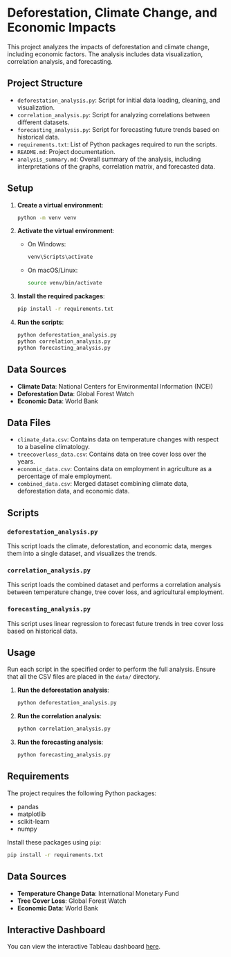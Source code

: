 # Deforestation, Climate Change, and Economic Impacts

This project analyzes the impacts of deforestation and climate change, including economic factors. The analysis includes data visualization, correlation analysis, and forecasting.

## Project Structure

- `deforestation_analysis.py`: Script for initial data loading, cleaning, and visualization.
- `correlation_analysis.py`: Script for analyzing correlations between different datasets.
- `forecasting_analysis.py`: Script for forecasting future trends based on historical data.
- `requirements.txt`: List of Python packages required to run the scripts.
- `README.md`: Project documentation.
- `analysis_summary.md`: Overall summary of the analysis, including interpretations of the graphs, correlation matrix, and forecasted data.

## Setup

1. **Create a virtual environment**:
    ```bash
    python -m venv venv
    ```

2. **Activate the virtual environment**:
    - On Windows:
      ```bash
      venv\Scripts\activate
      ```
    - On macOS/Linux:
      ```bash
      source venv/bin/activate
      ```

3. **Install the required packages**:
    ```bash
    pip install -r requirements.txt
    ```

4. **Run the scripts**:
    ```bash
    python deforestation_analysis.py
    python correlation_analysis.py
    python forecasting_analysis.py
    ```

## Data Sources

- **Climate Data**: National Centers for Environmental Information (NCEI)
- **Deforestation Data**: Global Forest Watch
- **Economic Data**: World Bank

## Data Files

- `climate_data.csv`: Contains data on temperature changes with respect to a baseline climatology.
- `treecoverloss_data.csv`: Contains data on tree cover loss over the years.
- `economic_data.csv`: Contains data on employment in agriculture as a percentage of male employment.
- `combined_data.csv`: Merged dataset combining climate data, deforestation data, and economic data.

## Scripts

### `deforestation_analysis.py`

This script loads the climate, deforestation, and economic data, merges them into a single dataset, and visualizes the trends.

### `correlation_analysis.py`

This script loads the combined dataset and performs a correlation analysis between temperature change, tree cover loss, and agricultural employment.

### `forecasting_analysis.py`

This script uses linear regression to forecast future trends in tree cover loss based on historical data.

## Usage

Run each script in the specified order to perform the full analysis. Ensure that all the CSV files are placed in the `data/` directory.

1. **Run the deforestation analysis**:
    ```bash
    python deforestation_analysis.py
    ```

2. **Run the correlation analysis**:
    ```bash
    python correlation_analysis.py
    ```

3. **Run the forecasting analysis**:
    ```bash
    python forecasting_analysis.py
    ```

## Requirements

The project requires the following Python packages:
- pandas
- matplotlib
- scikit-learn
- numpy

Install these packages using `pip`:
```bash
pip install -r requirements.txt
```

## Data Sources

- **Temperature Change Data**: International Monetary Fund
- **Tree Cover Loss**: Global Forest Watch
- **Economic Data**: World Bank

## Interactive Dashboard

You can view the interactive Tableau dashboard [here](https://public.tableau.com/views/AnalysisofClimateChangeDeforestationandEconomicImpacts/Dashboard1?:language=en-US&publish=yes&:sid=&:display_count=n&:origin=viz_share_link).

